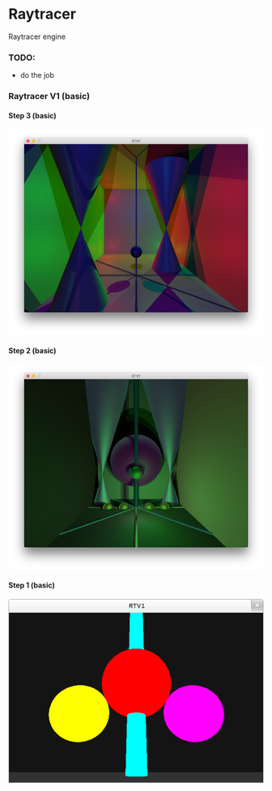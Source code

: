 # Raytracer #

Raytracer engine

### TODO: ###

* do the job

### Raytracer V1 (basic) ###



####  Step 3 (basic) ####
<HTML>
   <img src="./rt_v1/imgs/step_6.png" alt="cat">
</HTML>

####  Step 2 (basic) ####
<HTML>
   <img src="./rt_v1/imgs/step_5.png" alt="cat">   
</HTML>

####  Step 1 (basic) ####
<HTML>
   <img src="./rt_v1/imgs/step_3.png" alt="cat">   
</HTML>

